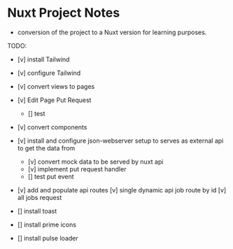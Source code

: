 # Nuxt Project Notes
- conversion of the project to a Nuxt version for learning purposes.


TODO:
- [v] install Tailwind
- [v] configure Tailwind
- [v] convert views to pages
- [v] Edit Page Put Request 
  - [] test
- [v] convert components

- [v] install and configure json-webserver setup to serves as external api to get the data from
  - [v] convert mock data to be served by nuxt api
  - [v] implement put request handler
  - [] test put event

- [v] add and populate api routes
  [v] single dynamic api job route by id
  [v] all jobs request 

- [] install toast
- [] install prime icons

- [] install pulse loader